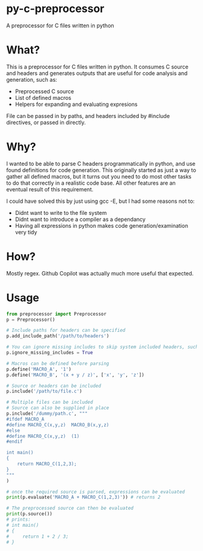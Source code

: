 # py-c-preprocessor
A preprocessor for C files written in python

# What?
This is a preprocessor for C files written in python. It consumes C source and headers and generates outputs that are useful for code analysis and generation, such as:
 * Preprocessed C source
 * List of defined macros
 * Helpers for expanding and evaluating expresions

File can be passed in by paths, and headers included by #include directives, or passed in directly.

# Why?
I wanted to be able to parse C headers programmatically in python, and use found definitions for code generation. This originally started as just a way to gather all defined macros, but it turns out you need to do most other tasks to do that correctly in a realistic code base. All other features are an eventual result of this requirement.

I could have solved this by just using gcc -E, but I had some reasons not to:
 * Didnt want to write to the file system
 * Didnt want to introduce a compiler as a dependancy
 * Having all expressions in python makes code generation/examination very tidy

# How?
Mostly regex. Github Copilot was actually much more useful that expected.

# Usage

```python
from preprocessor import Preprocessor
p = Preprocessor()

# Include paths for headers can be specified
p.add_include_path('/path/to/headers')

# You can ignore missing includes to skip system included headers, such as stdio.h
p.ignore_missing_includes = True

# Macros can be defined before parsing
p.define('MACRO_A', '1')
p.define('MACRO_B', '(x + y / z)', ['x', 'y', 'z'])

# Source or headers can be included
p.include('/path/to/file.c')

# Multiple files can be included
# Source can also be supplied in place
p.include('/dummy/path.c', """
#ifdef MACRO_A
#define MACRO_C(x,y,z)  MACRO_B(x,y,z)
#else
#define MACRO_C(x,y,z)  (1)
#endif 

int main()
{
    return MACRO_C(1,2,3);
}
"""
)

# once the required source is parsed, expressions can be evaluated
print(p.evaluate('MACRO_A + MACRO_C(1,2,3)')) # returns 2

# The preprocessed source can then be evaluated
print(p.source())
# prints:
# int main()
# {
#     return 1 + 2 / 3;
# }
```


